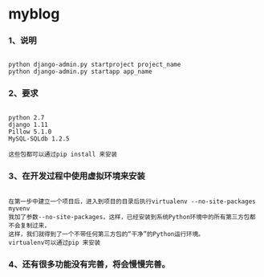 # myblog

### 1、说明
<pre><code>
python django-admin.py startproject project_name
python django-admin.py startapp app_name
</code></pre> 
### 2、要求
<pre><code>
python 2.7
django 1.11
Pillow 5.1.0
MySQL-SQLdb 1.2.5

这些包都可以通过pip install 来安装
</code></pre>
### 3、在开发过程中使用虚拟环境来安装
<pre><code>
在第一步中建立一个项目后，进入到项目的目录后执行virtualenv --no-site-packages myvenv
我加了参数--no-site-packages，这样，已经安装到系统Python环境中的所有第三方包都不会复制过来，
这样，我们就得到了一个不带任何第三方包的“干净”的Python运行环境。
virtualenv可以通过pip 来安装
</code></pre>
### 4、还有很多功能没有完善，将会慢慢完善。

